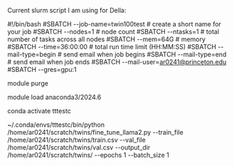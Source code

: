 Current slurm script I am using for Della:

#!/bin/bash
#SBATCH --job-name=twin100test         # create a short name for your job
#SBATCH --nodes=1                # node count
#SBATCH --ntasks=1               # total number of tasks across all nodes
#SBATCH --mem=64G         # memory 
#SBATCH --time=36:00:00          # total run time limit (HH:MM:SS)
#SBATCH --mail-type=begin        # send email when job begins
#SBATCH --mail-type=end          # send email when job ends
#SBATCH --mail-user=ar0241@princeton.edu
#SBATCH --gres=gpu:1

module purge

module load anaconda3/2024.6

conda activate tttestc

~/.conda/envs/tttestc/bin/python /home/ar0241/scratch/twins/fine_tune_llama2.py   --train_file /home/ar0241/scratch/twins/train.csv   --val_file /home/ar0241/scratch/twins/val.csv   --output_dir /home/ar0241/scratch/twins/   --epochs 1   --batch_size 1
